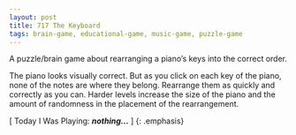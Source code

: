 ```yaml
---
layout: post
title: 717 The Keyboard
tags: brain-game, educational-game, music-game, puzzle-game
---
```

A puzzle/brain game about rearranging a piano’s keys into the correct order.

The piano looks visually correct.  But as you click on each key of the piano, none of the notes are where they belong.  Rearrange them as quickly and correctly as you can.  Harder levels increase the size of the piano and the amount of randomness in the placement of the rearrangement.  

[ Today I Was Playing: ***nothing...*** ]
{: .emphasis}